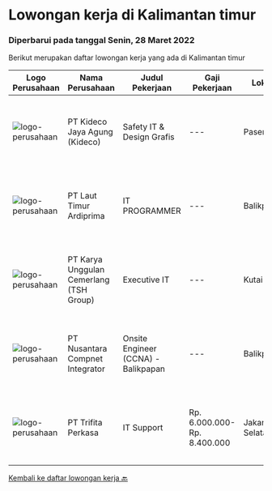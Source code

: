 
  # Lowongan kerja di Kalimantan timur

  ### Diperbarui pada tanggal Senin, 28 Maret 2022

  Berikut merupakan daftar lowongan kerja yang ada di Kalimantan timur

  |Logo Perusahaan | Nama Perusahaan | Judul Pekerjaan | Gaji Pekerjaan | Lokasi | Deskripsi | Tanggal diunggah | Pranala |
  | -------------- | --------------- | --------------- | --------- | --------- | -------------- | ------- | ----------- |
  |![logo-perusahaan](https://image-service-cdn.seek.com.au/c459a3197888e61ec2ebe86d307dcce37e2b470f/ee4dce1061f3f616224767ad58cb2fc751b8d2dc)|PT Kideco Jaya Agung (Kideco)|Safety IT & Design Grafis|---|Paser|Requirement:o  Candidates must have Diploma’s degree in Multimedia Engineering, Visual Communication Design (IPK Min. 3,0)o  Minimal 2 years in IT...|Kamis, 24 Maret 2022|https://www.jobstreet.co.id/id/job/safety-it-design-grafis-3831652?token=0~31ace43c-722f-488c-aa7e-a6886ff82875&sectionRank=1&jobId=jobstreet-id-job-3831652|
|![logo-perusahaan](https://image-service-cdn.seek.com.au/026fb36e25dc3e5ddba0940567670034bd8737cf/ee4dce1061f3f616224767ad58cb2fc751b8d2dc)|PT Laut Timur Ardiprima|IT PROGRAMMER|---|Balikpapan|Salah satu Distributor Consumer Goods yang terbesar di Kalimantan dan berkembang pesat dengan Visi menjadi Distributor No 1. di kalimantan, membuka...|Kamis, 24 Maret 2022|https://www.jobstreet.co.id/id/job/it-programmer-3831959?token=0~31ace43c-722f-488c-aa7e-a6886ff82875&sectionRank=2&jobId=jobstreet-id-job-3831959|
|![logo-perusahaan](https://image-service-cdn.seek.com.au/31bf3b7463dda7b016768aa96dbddf9149e67f52/ee4dce1061f3f616224767ad58cb2fc751b8d2dc)|PT Karya Unggulan Cemerlang (TSH Group)|Executive IT|---|Kutai Barat|Candidate must possess at least a Bachelor's Degree, Computer Science/Information Technology or equivalent. Able to do internet point to point...|Senin, 21 Maret 2022|https://www.jobstreet.co.id/id/job/executive-it-3828389?token=0~31ace43c-722f-488c-aa7e-a6886ff82875&sectionRank=3&jobId=jobstreet-id-job-3828389|
|![logo-perusahaan](https://image-service-cdn.seek.com.au/faf1379cb2f8ff5c87162dc20c60c0d2f63dba1c/ee4dce1061f3f616224767ad58cb2fc751b8d2dc)|PT Nusantara Compnet Integrator|Onsite Engineer (CCNA) - Balikpapan|---|Balikpapan|Job Descriptions : Analyze customer needs Provide solutions and give recommendations to the customer according to their needs Preventive and...|Rabu, 23 Maret 2022|https://www.jobstreet.co.id/id/job/onsite-engineer-ccna-balikpapan-3813070?token=0~31ace43c-722f-488c-aa7e-a6886ff82875&sectionRank=4&jobId=jobstreet-id-job-3813070|
|![logo-perusahaan](https://image-service-cdn.seek.com.au/1a66e14d6c9695bb334ef70edf4706ac9e497ae9/ee4dce1061f3f616224767ad58cb2fc751b8d2dc)|PT Trifita Perkasa|IT Support|Rp. 6.000.000-Rp. 8.400.000|Jakarta Selatan|Tanggung Jawab:·        Melakukan pekerjaan IT Support baik hardware, software, network, internet, email, website dan ERP/ SAP baik untuk instalasi,...|Senin, 14 Maret 2022|https://www.jobstreet.co.id/id/job/it-support-3818886?token=0~31ace43c-722f-488c-aa7e-a6886ff82875&sectionRank=5&jobId=jobstreet-id-job-3818886|


  [Kembali ke daftar lowongan kerja 🔙](../README.md#daftar-lowongan-kerja)
  
